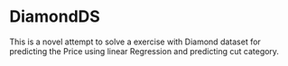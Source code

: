 # DiamondDS
This is a novel attempt to solve a exercise with Diamond dataset for predicting the Price using linear Regression and predicting cut category.
